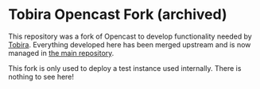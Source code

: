 # Tobira Opencast Fork (archived)

This repository was a fork of Opencast to develop functionality needed by
[Tobira](https://github.com/elan-ev/tobira). Everything developed here has been
merged upstream and is now managed in [the main repository](https://github.com/opencast/opencast).

This fork is only used to deploy a test instance used internally. There is nothing to see here!
